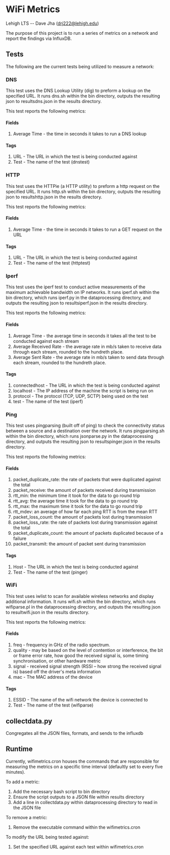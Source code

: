 # WiFi Metrics
Lehigh LTS -- Dave Jha (drj222@lehigh.edu)

The purpose of this project is to run a series of metrics on a network and report the findings via InfluxDB.

## Tests

The following are the current tests being utilized to measure a network:

### DNS

This test uses the DNS Lookup Utility (dig) to preform a lookup on the specified URL. It runs dns.sh within the bin directory, outputs the resulting json to resultsdns.json in the results directory. 

This test reports the following metrics:

#### Fields
1. Average Time - the time in seconds it takes to run a DNS lookup 

#### Tags
1. URL - The URL in which the test is being conducted against
2. Test - The name of the test (dnstest)

### HTTP

This test uses the HTTPie (a HTTP utility) to preform a http request on the specified URL. It runs http.sh within the bin directory, outputs the resulting json to resultshttp.json in the results directory. 

This test reports the following metrics:

#### Fields
1. Average Time - the time in seconds it takes to run a GET request on the URL

#### Tags
1. URL - The URL in which the test is being conducted against
2. Test - The name of the test (httptest)

### Iperf

This test uses the iperf test to conduct active measurements of the maximum achievable bandwidth on IP networks. It runs iperf.sh within the bin directory, which runs iperf.py in the dataprocessing directory, and outputs the resulting json to resultsiperf.json in the results directory. 

This test reports the following metrics:

#### Fields
1. Average Time - the average time in seconds it takes all the test to be conducted against each stream
2. Average Received Rate - the average rate in mb/s taken to receive data through each stream, rounded to the hundreth place.
3. Average Sent Rate -  the average rate in mb/s taken to send data through each stream, rounded to the hundreth place.

#### Tags
1. connectedhost - The URL in which the test is being conducted against
2. localhost - The IP address of the machine the script is being run on 
3. protocol - The protocol (TCP, UDP, SCTP) being used on the test
4. test - The name of the test (iperf)

### Ping

This test uses pingparsing (built off of ping) to check the connectivity status between a source and a destination over the network. It runs pingparsing.sh within the bin directory, which runs jsonparse.py in the dataprocessing directory, and outputs the resulting json to resultspinger.json in the results directory. 

This test reports the following metrics:

#### Fields
1. packet_duplicate_rate: the rate of packets that were duplicated against the total
2. packet_receive: the amount of packets received during transmission
3. rtt_min: the minimum time it took for the data to go round trip 
4. rtt_avg: the average time it took for the data to go round trip 
5. rtt_max: the maximum time it took for the data to go round trip 
6. rtt_mdev: an average of how far each ping RTT is from the mean RTT 
7. packet_loss_count: the amount of packets lost during transmission
8. packet_loss_rate: the rate of packets lost during transmission against the total
9. packet_duplicate_count: the amount of packets duplicated because of a failure
10. packet_transmit: the amount of packet sent during transmission


#### Tags
1. Host - The URL in which the test is being conducted against
2. Test - The name of the test (pinger)

### WiFi

This test uses iwlist to scan for available wireless networks and display additional information. It runs wifi.sh within the bin directory, which runs wifiparse.pl in the dataprocessing directory, and outputs the resulting json to resultwifi.json in the results directory. 

This test reports the following metrics:

#### Fields
1. freq - frequency in GHz of the radio spectrum. 
2. quality - may be based on the level of contention or interference, the bit or frame error rate, how good the received signal is, some timing synchronisation, or other hardware metric
3. signal - received signal strength (RSSI – how strong the received signal is) based off the driver's meta information
4. mac - The MAC address of the device

#### Tags
1. ESSID - The name of the wifi network the device is connected to
2. Test - The name of the test (wifiparse)

## collectdata.py
Congregates all the JSON files, formats, and sends to the influxdb

 
## Runtime
 
 Currently, wifimetrics.cron houses the commands that are responsible for measuring the metrics on a specific time interval (defaultly set to every five minutes). 
 
 To add a metric:
 1. Add the necessary bash script to bin directory
 2. Ensure the script outputs to a JSON file within results directory
 3. Add a line in collectdata.py within dataprocessing directory to read in the JSON file
 
 To remove a metric:
 1. Remove the executable command within the wifimetrics.cron
 
 To modify the URL being tested against:
 1. Set the specified URL against each test within wifimetrics.cron


